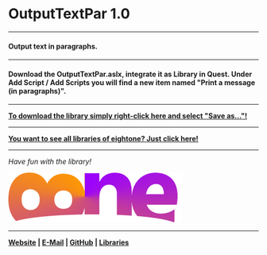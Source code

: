 # OutputTextPar 1.0

---

#### Output text in paragraphs.

---

#### Download the OutputTextPar.aslx, integrate it as Library in Quest. Under Add Script / Add Scripts you will find a new item named "Print a message (in paragraphs)".

---

**[To download the library simply right-click here and select "Save as..."!](https://github.com/8ne/quest_libraries/raw/master/OutputTextPar/OutputTextPar.aslx)**

---

**[You want to see all libraries of eightone? Just click here!](https://github.com/8ne/quest_libraries)**

---

_Have fun with the library!_

![EightOne](https://raw.githubusercontent.com/8ne/quest_libraries/master/8ne.png)

---

**[Website](https://www.eightone.de/) | [E-Mail](mailto:kontakt@eightone.de) | [GitHub](https://github.com/8ne) | [Libraries](https://github.com/8ne/quest_libraries)**
